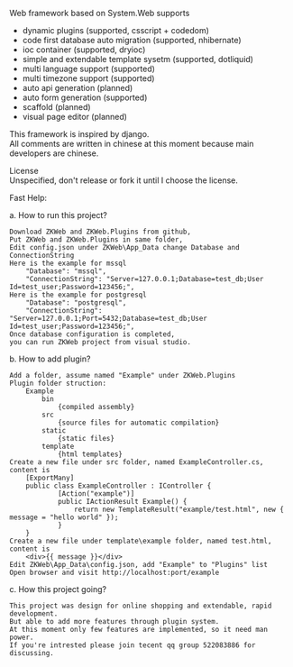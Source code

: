 Web framework based on System.Web supports
* dynamic plugins (supported, csscript + codedom)
* code first database auto migration (supported, nhibernate)
* ioc container (supported, dryioc)
* simple and extendable template sysetm (supported, dotliquid)
* multi language support (supported)
* multi timezone support (supported)
* auto api generation (planned)
* auto form generation (supported)
* scaffold (planned)
* visual page editor (planned)

This framework is inspired by django.<br />
All comments are written in chinese at this moment because main developers are chinese.

License<br />
Unspecified, don't release or fork it until I choose the license.

Fast Help:

a. How to run this project?

	Download ZKWeb and ZKWeb.Plugins from github,
	Put ZKWeb and ZKWeb.Plugins in same folder,
	Edit config.json under ZKWeb\App_Data change Database and ConnectionString
	Here is the example for mssql
		"Database": "mssql",
		"ConnectionString": "Server=127.0.0.1;Database=test_db;User Id=test_user;Password=123456;",
	Here is the example for postgresql
		"Database": "postgresql",
		"ConnectionString": "Server=127.0.0.1;Port=5432;Database=test_db;User Id=test_user;Password=123456;",
	Once database configuration is completed,
	you can run ZKWeb project from visual studio.
	
b. How to add plugin?
	
	Add a folder, assume named "Example" under ZKWeb.Plugins
	Plugin folder struction:
		Example
			bin
				{compiled assembly}
			src
				{source files for automatic compilation}
			static
				{static files}
			template
				{html templates}
	Create a new file under src folder, named ExampleController.cs, content is
		[ExportMany]
		public class ExampleController : IController {
				[Action("example")]
				public IActionResult Example() {
					return new TemplateResult("example/test.html", new { message = "hello world" });
				}
		}
	Create a new file under template\example folder, named test.html, content is
		<div>{{ message }}</div>
	Edit ZKWeb\App_Data\config.json, add "Example" to "Plugins" list
	Open browser and visit http://localhost:port/example

c. How this project going?

	This project was design for online shopping and extendable, rapid development.
	But able to add more features through plugin system.
	At this moment only few features are implemented, so it need man power.
	If you're intrested please join tecent qq group 522083886 for discussing.
